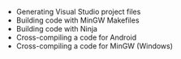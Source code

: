 - Generating Visual Studio project files
- Building code with MinGW Makefiles
- Building code with Ninja
- Cross-compiling a code for Android
- Cross-compiling a code for MinGW (Windows)
